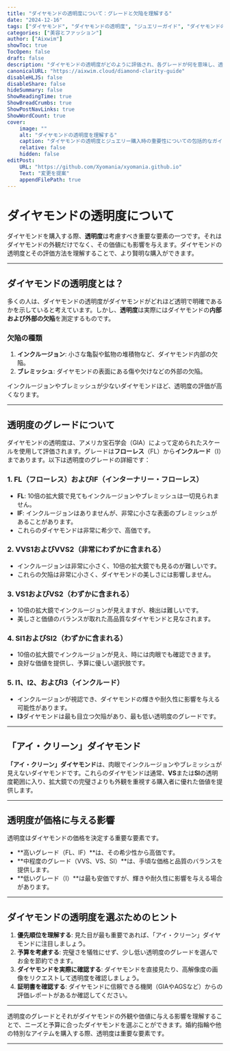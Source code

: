 ```yaml
---
title: "ダイヤモンドの透明度について：グレードと欠陥を理解する"
date: "2024-12-16"
tags: ["ダイヤモンド", "ダイヤモンドの透明度", "ジュエリーガイド", "ダイヤモンドの評価", "ダイヤモンド購入のヒント"]
categories: ["美容とファッション"]
author: ["Aixwim"]
showToc: true
TocOpen: false
draft: false
description: "ダイヤモンドの透明度がどのように評価され、各グレードが何を意味し、透明度がダイヤモンドの価値と外観にどのように影響するかを学びましょう。"
canonicalURL: "https://aixwim.cloud/diamond-clarity-guide"
disableHLJS: false
disableShare: false
hideSummary: false
ShowReadingTime: true
ShowBreadCrumbs: true
ShowPostNavLinks: true
ShowWordCount: true
cover:
    image: ""
    alt: "ダイヤモンドの透明度を理解する"
    caption: "ダイヤモンドの透明度とジュエリー購入時の重要性についての包括的なガイド。"
    relative: false
    hidden: false
editPost:
    URL: "https://github.com/Xyomania/xyomania.github.io"
    Text: "変更を提案"
    appendFilePath: true
---
```


# ダイヤモンドの透明度について

ダイヤモンドを購入する際、**透明度**は考慮すべき重要な要素の一つです。それはダイヤモンドの外観だけでなく、その価値にも影響を与えます。ダイヤモンドの透明度とその評価方法を理解することで、より賢明な購入ができます。

---

## ダイヤモンドの透明度とは？

多くの人は、ダイヤモンドの透明度がダイヤモンドがどれほど透明で明確であるかを示していると考えています。しかし、**透明度**は実際にはダイヤモンドの**内部および外部の欠陥**を測定するものです。

### 欠陥の種類
1. **インクルージョン**: 小さな亀裂や鉱物の堆積物など、ダイヤモンド内部の欠陥。  
2. **ブレミッシュ**: ダイヤモンドの表面にある傷や欠けなどの外部の欠陥。

インクルージョンやブレミッシュが少ないダイヤモンドほど、透明度の評価が高くなります。

---

## 透明度のグレードについて

ダイヤモンドの透明度は、アメリカ宝石学会（GIA）によって定められたスケールを使用して評価されます。グレードは**フローレス**（FL）から**インクルード**（I）まであります。以下は透明度のグレードの詳細です：

### 1. **FL（フローレス）**および**IF（インターナリー・フローレス）**
- **FL**: 10倍の拡大鏡で見てもインクルージョンやブレミッシュは一切見られません。  
- **IF**: インクルージョンはありませんが、非常に小さな表面のブレミッシュがあることがあります。  
- これらのダイヤモンドは非常に希少で、高価です。

### 2. **VVS1およびVVS2（非常にわずかに含まれる）**
- インクルージョンは非常に小さく、10倍の拡大鏡でも見るのが難しいです。  
- これらの欠陥は非常に小さく、ダイヤモンドの美しさには影響しません。

### 3. **VS1およびVS2（わずかに含まれる）**
- 10倍の拡大鏡でインクルージョンが見えますが、検出は難しいです。  
- 美しさと価値のバランスが取れた高品質なダイヤモンドと見なされます。

### 4. **SI1およびSI2（わずかに含まれる）**
- 10倍の拡大鏡でインクルージョンが見え、時には肉眼でも確認できます。  
- 良好な価値を提供し、予算に優しい選択肢です。

### 5. **I1、I2、およびI3（インクルード）**
- インクルージョンが視認でき、ダイヤモンドの輝きや耐久性に影響を与える可能性があります。  
- **I3**ダイヤモンドは最も目立つ欠陥があり、最も低い透明度のグレードです。

---

## 「アイ・クリーン」ダイヤモンド

**「アイ・クリーン」ダイヤモンド**は、肉眼でインクルージョンやブレミッシュが見えないダイヤモンドです。これらのダイヤモンドは通常、**VS**または**SI**の透明度範囲に入り、拡大鏡での完璧さよりも外観を重視する購入者に優れた価値を提供します。

---

## 透明度が価格に与える影響

透明度はダイヤモンドの価格を決定する重要な要素です。  
- **高いグレード（FL、IF）**は、その希少性から高価です。  
- **中程度のグレード（VVS、VS、SI）**は、手頃な価格と品質のバランスを提供します。  
- **低いグレード（I）**は最も安価ですが、輝きや耐久性に影響を与える場合があります。

---

## ダイヤモンドの透明度を選ぶためのヒント

1. **優先順位を理解する**: 見た目が最も重要であれば、「アイ・クリーン」ダイヤモンドに注目しましょう。  
2. **予算を考慮する**: 完璧さを犠牲にせず、少し低い透明度のグレードを選んでお金を節約できます。  
3. **ダイヤモンドを実際に確認する**: ダイヤモンドを直接見たり、高解像度の画像をリクエストして透明度を確認しましょう。  
4. **証明書を確認する**: ダイヤモンドに信頼できる機関（GIAやAGSなど）からの評価レポートがあるか確認してください。

---

透明度のグレードとそれがダイヤモンドの外観や価値に与える影響を理解することで、ニーズと予算に合ったダイヤモンドを選ぶことができます。婚約指輪や他の特別なアイテムを購入する際、透明度は重要な要素です。

---
